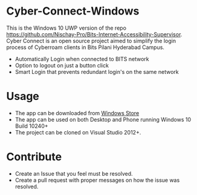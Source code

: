 # Cyber-Connect-Windows
This is the Windows 10 UWP version of the repo https://github.com/Nischay-Pro/Bits-Internet-Accessibility-Supervisor.
Cyber Connect is an open source project aimed to simplify the login process of Cyberroam clients in Bits Pilani Hyderabad Campus.
- Automatically Login when connected to BITS network
- Option to logout on just a button click
- Smart Login that prevents redundant login's on the same network

# Usage
- The app can be downloaded from <a href=https://www.microsoft.com/store/apps/9nblggh51sgt>Windows Store</a>
- The app can be used on both Desktop and Phone running Windows 10 Build 10240+
- The project can be cloned on Visual Studio 2012+. 

# Contribute
- Create an Issue that you feel must be resolved. 
- Create a pull request with proper messages on how the issue was resolved.
